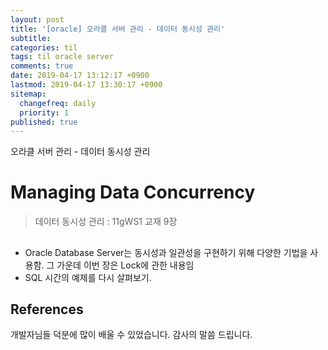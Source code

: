```yaml
---
layout: post
title: '[oracle] 오라클 서버 관리 - 데이터 동시성 관리'
subtitle: 
categories: til
tags: til oracle server
comments: true
date: 2019-04-17 13:12:17 +0900
lastmod: 2019-04-17 13:30:17 +0900
sitemap:
  changefreq: daily
  priority: 1
published: true
---
```


오라클 서버 관리 - 데이터 동시성 관리<br />

# Managing Data Concurrency
> 데이터 동시성 관리 : 11gWS1 교재 9장<br>

## 
* Oracle Database Server는 동시성과 일관성을 구현하기 위해 다양한 기법을 사용함. 그 가운데 이번 장은 Lock에 관한 내용임
* SQL 시간의 예제를 다시 살펴보기.

## References
개발자님들 덕분에 많이 배울 수 있었습니다. 감사의 말씀 드립니다.<br/>